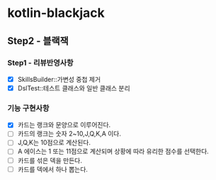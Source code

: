# kotlin-blackjack

## Step2 - 블랙잭

### Step1 - 리뷰반영사항
- [x] SkillsBuilder::가변성 중첩 제거
- [x] DslTest::테스트 클래스와 일반 클래스 분리

### 기능 구현사항
- [x] 카드는 랭크와 문양으로 이루어진다.
- [ ] 카드의 랭크는 숫자 2~10,J,Q,K,A 이다.
- [ ] J,Q,K는 10점으로 계산된다.
- [ ] A 에이스는 1 또는 11점으로 계산되며 상황에 따라 유리한 점수를 선택한다.
- [ ] 카드를 섞은 덱을 만든다.
- [ ] 카드를 덱에서 하나 뽑는다.